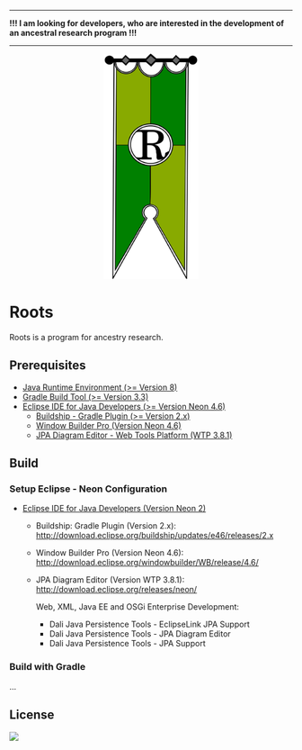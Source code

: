 ***
**!!! I am looking for developers, who are interested in the development of an ancestral research program !!!**
***
<p align="center">
  <img src="/roots.doc/logo/roots_logo.png" height="400">
</p>

# Roots
Roots is a program for ancestry research.

## Prerequisites
* [Java Runtime Environment (>= Version 8)](http://www.java.com)
* [Gradle Build Tool (>= Version 3.3)](https://gradle.org)
* [Eclipse IDE for Java Developers (>= Version Neon 4.6)](https://eclipse.org)
  * [Buildship - Gradle Plugin (>= Version 2.x)](https://github.com/eclipse/buildship/blob/master/docs/user/Installation.md)
  * [Window Builder Pro (Version Neon 4.6)](http://www.eclipse.org/windowbuilder/download.php)
  * [JPA Diagram Editor - Web Tools Platform (WTP 3.8.1)](https://eclipse.org/webtools/)

## Build
### Setup Eclipse - Neon Configuration
* [Eclipse IDE for Java Developers (Version Neon 2)](http://www.eclipse.org/downloads/packages/eclipse-ide-java-developers/neon2)
  * Buildship: Gradle Plugin (Version 2.x): http://download.eclipse.org/buildship/updates/e46/releases/2.x
  * Window Builder Pro (Version Neon 4.6): http://download.eclipse.org/windowbuilder/WB/release/4.6/
  * JPA Diagram Editor (Version WTP 3.8.1): http://download.eclipse.org/releases/neon/
    
    Web, XML, Java EE and OSGi Enterprise Development:
    + Dali Java Persistence Tools - EclipseLink JPA Support
    + Dali Java Persistence Tools - JPA Diagram Editor
    + Dali Java Persistence Tools - JPA Support

### Build with Gradle
...

## License
<div><a href="https://www.gnu.org/licenses/gpl-3.0.de.html"><img src="https://www.gnu.org/graphics/gplv3-127x51.png"></a></div>
